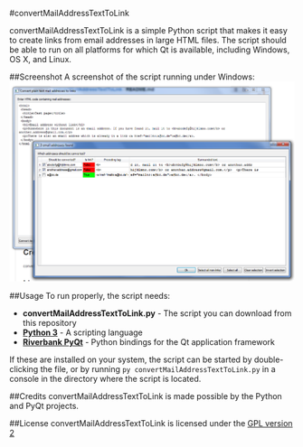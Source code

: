 #convertMailAddressTextToLink

convertMailAddressTextToLink is a simple Python script that makes it easy to create links from email addresses in large HTML files. The script should be able to run on all platforms for which Qt is available, including Windows, OS X, and Linux.

##Screenshot
A screenshot of the script running under Windows:
![screenshot](https://raw.githubusercontent.com/Frans0/convertMailAddressTextToLink/master/screenshots/convertMailAddressTextToLink.png)

##Usage
To run properly, the script needs:
* __convertMailAddressTextToLink.py__ - The script you can download from this repository
* __[Python 3](https://www.python.org/)__ - A scripting language
* __[Riverbank PyQt](http://www.riverbankcomputing.co.uk/software/pyqt/intro)__ - Python bindings for the Qt application framework

If these are installed on your system, the script can be started by double-clicking the file, or by running `py convertMailAddressTextToLink.py` in a console in the directory where the script is located. 
 

##Credits
convertMailAddressTextToLink is made possible by the Python and PyQt projects.

##License
convertMailAddressTextToLink is licensed under the [GPL version 2](http://www.gnu.org/licenses/gpl-2.0.html)
